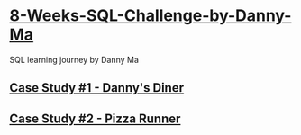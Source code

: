 # [8-Weeks-SQL-Challenge-by-Danny-Ma](https://8weeksqlchallenge.com/)
SQL learning journey by Danny Ma

## [Case Study #1 - Danny's Diner](https://github.com/TiaraEsyPramukti/8-Weeks-SQL-Challenge-by-Danny-Ma/tree/main/Case%20Study%20%231%20-%20Danny's%20Diner)

## [Case Study #2 - Pizza Runner]()
